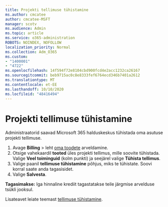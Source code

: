 ```yaml
---
title: Projekti tellimuse tühistamine
ms.author: cmcatee
author: cmcatee-MSFT
manager: scotv
ms.audience: Admin
ms.topic: article
ms.service: o365-administration
ROBOTS: NOINDEX, NOFOLLOW
localization_priority: Normal
ms.collection: Adm_O365
ms.custom:
- "1400001"
- "4722"
ms.openlocfilehash: 14f594f72e8104cbd900fcd4e2acc1232ca26167
ms.sourcegitcommit: beb9715ac0c8e8333fef6764ecd346b7401a2612
ms.translationtype: MT
ms.contentlocale: et-EE
ms.lasthandoff: 10/10/2020
ms.locfileid: "48416494"
---
```

# <a name="cancel-project-subscription"></a>Projekti tellimuse tühistamine

Administraatorid saavad Microsoft 365 halduskeskus tühistada oma asutuse projekti tellimuse.

1. Avage **Billing** \> leht [oma toodete](https://go.microsoft.com/fwlink/p/?linkid=842054) arveldamine.
2. Otsige vahekaardil **tooted** üles projekti tellimus, mille soovite tühistada. Valige **Veel toiminguid** (kolm punkti) ja seejärel valige **Tühista tellimus**.
3. Valige paanil **tellimuse tühistamine** põhjus, miks te tühistate. Soovi korral saate anda tagasisidet.
4. Valige **Salvesta**.

**Tagasimakse:** Iga hinnaline krediit tagastatakse teile järgmise arvelduse tsükli jooksul.

Lisateavet leiate teemast [tellimuse tühistamine](https://docs.microsoft.com/microsoft-365/commerce/subscriptions/cancel-your-subscription).
